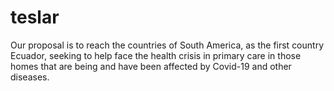 # teslar
Our proposal is to reach the countries of South America, as the first country Ecuador, seeking to help face the health crisis in primary care in those homes that are being and have been affected by Covid-19 and other diseases.
